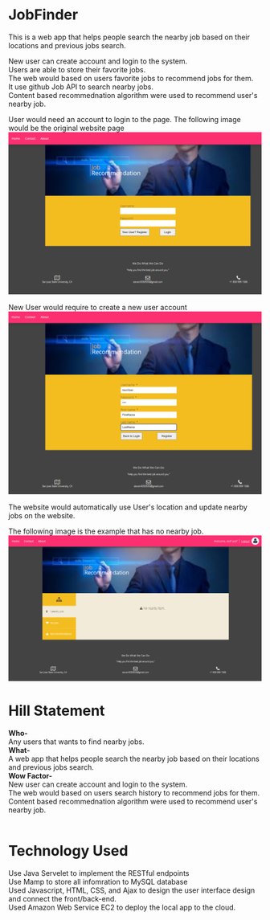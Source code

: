 # JobFinder
 This is a web app that helps people search the nearby job based on their locations and previous jobs search.

 New user can create account and login to the system.  
 Users are able to store their favorite jobs.  
 The web would based on users favorite jobs to recommend jobs for them.  
 It use github Job API to search nearby jobs.  
 Content based recommednation algorithm were used to recommend user's nearby job.  
 
 User would need an account to login to the page.
 The following image would be the original website page 
![Image](https://github.com/SungYinYang/JobFinder/blob/master/img/login%20page.png)
 
 New User would require to create a new user account
![Image](https://github.com/SungYinYang/JobFinder/blob/master/img/Create%20User%20and%20Password.png)

 The website would automatically use User's location and update nearby jobs on the website.
 
 The following image is the example that has no nearby job.
 ![Image](https://github.com/SungYinYang/JobFinder/blob/master/img/Website%20image%20if%20not%20job%20nearby.png)


<h1> <b> Hill Statement</b> </h1>

<b>Who-</b><br>
Any users that wants to find nearby jobs.<br>
<b>What-</b><br>
A web app that helps people search the nearby job based on their locations and previous jobs search.<br>
<b>Wow Factor-</b><br>
 New user can create account and login to the system.  
 The web would based on users search history to recommend jobs for them.  
 Content based recommednation algorithm were used to recommend user's nearby job.<br>
<br/>

# Technology Used
Use Java Servelet to implement the RESTful endpoints  
Use Mamp to store all infomration to MySQL database  
Used Javascript, HTML, CSS, and Ajax to design the user interface design and connect the front/back-end.  
Used Amazon Web Service EC2 to deploy the local app to the cloud. 

